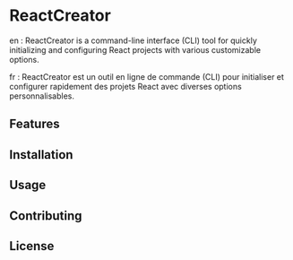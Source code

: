# ReactCreator

en : ReactCreator is a command-line interface (CLI) tool for quickly initializing and configuring React projects with various customizable options.

fr : ReactCreator est un outil en ligne de commande (CLI) pour initialiser et configurer rapidement des projets React avec diverses options personnalisables.

## Features

## Installation

## Usage

## Contributing

## License

